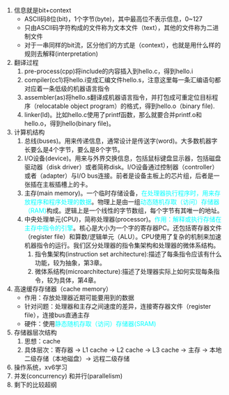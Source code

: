 1. 信息就是bit+context
    - ASCII码8位(bit)，1个字节(byte)，其中最高位不表示信息，0~127
    - 只由ASCII码字符构成的文件称为文本文件（text），其他的文件称为二进制文件
    - 对于一串同样的bit流，区分他们的方式是（context），也就是用什么样的规则去解释(interpretation)
2. 翻译过程
    1. pre-process(cpp)将include的内容插入到hello.c，得到hello.i
    2. compiler(cc1)将hello.i变成汇编文件hello.s，注意这里每一条汇编语句都对应着一条低级的机器语言指令
    3. assembler(as)将hello.s翻译成机器语言指令，并打包成可重定位目标程序（relocatable object program）的格式，得到hello.o（binary file).
    4. linker(ld)。比如hello.c使用了printf函数，那么就要合并printf.o和hello.o，得到hello(binary file)。
3. 计算机结构
    1. 总线(buses)。用来传递信息，通常设计是传送字(word)。大多数机器字长要么是4个字节，要么是8个字节。
    2. I/O设备(device)。用来与外界交换信息，包括鼠标键盘显示器，包括磁盘驱动器（disk driver）或者简称disk。I/O设备通过控制器（controller）或者（adapter）与I/O bus连接。前者是设备主板上的芯片组，后者是一张插在主板插槽上的卡。
    3. 主存(main memory)。一个临时存储设备，<font color=#00ffff>在处理器执行程序时，用来存放程序和程序处理的数据</font>。物理上是由一组<font color=#00ffff>动态随机存取（访问）存储器（RAM)</font>构成。逻辑上是一个线性的字节数组，每个字节有其唯一的地址。
    4. 中央处理单元(CPU)，简称处理器(processor)。<font color=#00ffff>作用：解释或执行存储在主存中指令的引擎</font>。核心是大小为一个字的寄存器PC。还包括寄存器文件（register file）和算数/逻辑单元（ALU）。CPU使用了复杂的机制来加速机器指令的运行。我们区分处理器的指令集架构和处理器的微体系结构。
        1. 指令集架构(instruction set architecture):描述了每条指令应该有什么功能，较为抽象，第3章。
        2. 微体系结构(microarchitecture):描述了处理器实际上如何实现每条指令，较为具体，第4章。
4. 高速缓存存储器（cache memory）
    - 作用：存放处理器近期可能要用到的数据
    - 针对问题：处理器和主存之间速度的差异，连接寄存器文件（register file），连接bus直通主存
    - 硬件：使用<font color=#00ffff>静态随机存取（访问）存储器(SRAM)</font>
5. 存储器层次结构
    1. 思想：cache
    2. 具体层次：寄存器 -> L1 cache -> L2 cache -> L3 cache -> 主存 -> 本地二级存储（本地磁盘）-> 远程二级存储
6. 操作系统，xv6学习
7. 并发(concurrency) 和并行(parallelism)
8. 剩下的比较超纲
